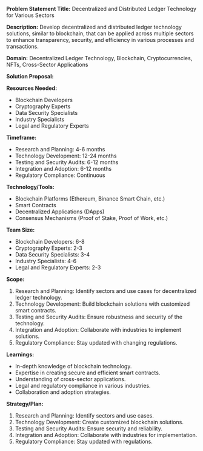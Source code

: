 **Problem Statement Title:** Decentralized and Distributed Ledger Technology for Various Sectors

**Description:** Develop decentralized and distributed ledger technology solutions, similar to blockchain, that can be applied across multiple sectors to enhance transparency, security, and efficiency in various processes and transactions.

**Domain:** Decentralized Ledger Technology, Blockchain, Cryptocurrencies, NFTs, Cross-Sector Applications

**Solution Proposal:**

**Resources Needed:**
- Blockchain Developers
- Cryptography Experts
- Data Security Specialists
- Industry Specialists
- Legal and Regulatory Experts

**Timeframe:**
- Research and Planning: 4-6 months
- Technology Development: 12-24 months
- Testing and Security Audits: 6-12 months
- Integration and Adoption: 6-12 months
- Regulatory Compliance: Continuous

**Technology/Tools:**
- Blockchain Platforms (Ethereum, Binance Smart Chain, etc.)
- Smart Contracts
- Decentralized Applications (DApps)
- Consensus Mechanisms (Proof of Stake, Proof of Work, etc.)

**Team Size:**
- Blockchain Developers: 6-8
- Cryptography Experts: 2-3
- Data Security Specialists: 3-4
- Industry Specialists: 4-6
- Legal and Regulatory Experts: 2-3

**Scope:**
1. Research and Planning: Identify sectors and use cases for decentralized ledger technology.
2. Technology Development: Build blockchain solutions with customized smart contracts.
3. Testing and Security Audits: Ensure robustness and security of the technology.
4. Integration and Adoption: Collaborate with industries to implement solutions.
5. Regulatory Compliance: Stay updated with changing regulations.

**Learnings:**
- In-depth knowledge of blockchain technology.
- Expertise in creating secure and efficient smart contracts.
- Understanding of cross-sector applications.
- Legal and regulatory compliance in various industries.
- Collaboration and adoption strategies.

**Strategy/Plan:**
1. Research and Planning: Identify sectors and use cases.
2. Technology Development: Create customized blockchain solutions.
3. Testing and Security Audits: Ensure security and reliability.
4. Integration and Adoption: Collaborate with industries for implementation.
5. Regulatory Compliance: Stay updated with regulations.